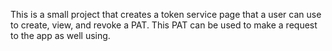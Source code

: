 This is a small project that creates a token service page that a user can use to create, view, and revoke a PAT. This PAT can be used to make a request to the app as well using.

